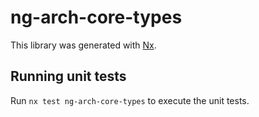 # ng-arch-core-types

This library was generated with [Nx](https://nx.dev).

## Running unit tests

Run `nx test ng-arch-core-types` to execute the unit tests.
